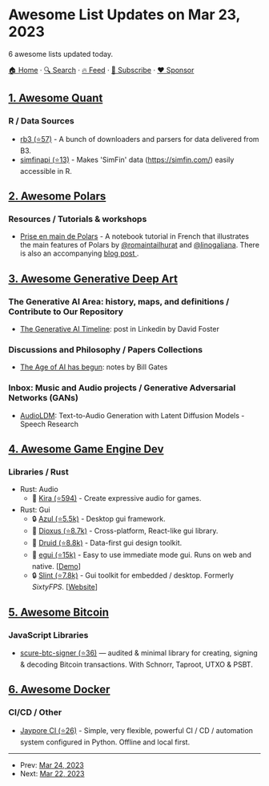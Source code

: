 # Awesome List Updates on Mar 23, 2023

6 awesome lists updated today.

[🏠 Home](/README.md) · [🔍 Search](https://www.trackawesomelist.com/search/) · [🔥 Feed](https://www.trackawesomelist.com/rss.xml) · [📮 Subscribe](https://trackawesomelist.us17.list-manage.com/subscribe?u=d2f0117aa829c83a63ec63c2f&id=36a103854c) · [❤️  Sponsor](https://github.com/sponsors/theowenyoung)



## [1. Awesome Quant](/content/wilsonfreitas/awesome-quant/README.md)

### R / Data Sources

*   [rb3 (⭐57)](https://github.com/ropensci/rb3) - A bunch of downloaders and parsers for data delivered from B3.
*   [simfinapi (⭐13)](https://github.com/matthiasgomolka/simfinapi) - Makes 'SimFin' data (<https://simfin.com/>) easily accessible in R.

## [2. Awesome Polars](/content/ddotta/awesome-polars/README.md)

### Resources / Tutorials & workshops

*   [Prise en main de Polars](http://colab.research.google.com/github/inseefrlab/ssphub/blob/main/content/notebooks/polars-tuto.ipynb) - A notebook tutorial in French that illustrates the main features of Polars by [@romaintailhurat](https://github.com/romaintailhurat) and [@linogaliana](https://github.com/linogaliana). There is also an accompanying [blog post ](https://ssphub.netlify.app/post/polars/).

## [3. Awesome Generative Deep Art](/content/filipecalegario/awesome-generative-deep-art/README.md)

### The Generative AI Area: history, maps, and definitions / Contribute to Our Repository

*   [The Generative AI Timeline](https://www.linkedin.com/feed/update/urn:li:activity:7044233450295316480): post in Linkedin by David Foster

### Discussions and Philosophy / Papers Collections

*   [The Age of AI has begun](https://www.gatesnotes.com/The-Age-of-AI-Has-Begun): notes by Bill Gates

### Inbox: Music and Audio projects / Generative Adversarial Networks (GANs)

*   [AudioLDM](https://audioldm.github.io/): Text-to-Audio Generation with Latent Diffusion Models - Speech Research

## [4. Awesome Game Engine Dev](/content/stevinz/awesome-game-engine-dev/README.md)

### Libraries / Rust

*   Rust: Audio
    *   🎉 [Kira (⭐594)](https://github.com/tesselode/kira) - Create expressive audio for games.
*   Rust: Gui
    *   🔒 [Azul (⭐5.5k)](https://github.com/fschutt/azul) - Desktop gui framework.
    *   🎉 [Dioxus (⭐8.7k)](https://github.com/dioxuslabs/dioxus) - Cross-platform, React-like gui library.
    *   🎉 [Druid (⭐8.8k)](https://github.com/linebender/druid) - Data-first gui design toolkit.
    *   🎉 [egui (⭐15k)](https://github.com/emilk/egui) - Easy to use immediate mode gui. Runs on web and native. \[[Demo](https://www.egui.rs/)]
    *   🔒 [Slint (⭐7.8k)](https://github.com/slint-ui/slint) - Gui toolkit for embedded / desktop. Formerly *SixtyFPS*. \[[Website](https://slint-ui.com/)]

## [5. Awesome Bitcoin](/content/igorbarinov/awesome-bitcoin/README.md)

### JavaScript Libraries

*   [scure-btc-signer (⭐36)](https://github.com/paulmillr/scure-btc-signer) — audited & minimal library for creating, signing & decoding Bitcoin transactions. With Schnorr, Taproot, UTXO & PSBT.

## [6. Awesome Docker](/content/veggiemonk/awesome-docker/README.md)

### CI/CD / Other

*   [Jaypore CI (⭐26)](https://github.com/theSage21/jaypore_ci) - Simple, very flexible, powerful CI / CD / automation system configured in Python. Offline and local first.

---

- Prev: [Mar 24, 2023](/content/2023/03/24/README.md)
- Next: [Mar 22, 2023](/content/2023/03/22/README.md)
